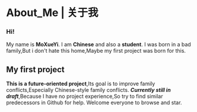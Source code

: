 # About_Me | 关于我

### Hi!
My name is **MoXueYi**.
I am **Chinese** and also a **student**.
I was born in a bad family,But i don't hate this home,Maybe my first project was born for this.

## My first project

**This is a future-oriented project**,Its goal is to improve family conflicts,Especially Chinese-style family conflicts.
***Currently still in draft***,Because I have no project experience,So try to find similar predecessors in Github for help.
Welcome everyone to browse and star.
